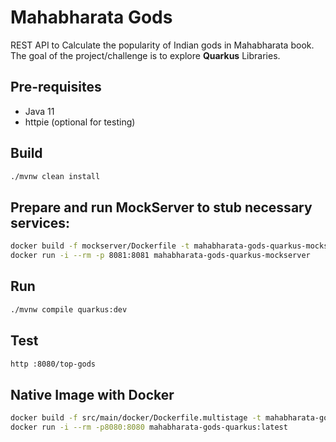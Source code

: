 # Mahabharata Gods

REST API to Calculate the popularity of Indian gods in Mahabharata book. 
The goal of the project/challenge is to explore **Quarkus** Libraries.


## Pre-requisites

- Java 11
- httpie (optional for testing)

## Build

```bash
./mvnw clean install
```

## Prepare and run MockServer to stub necessary services:
```bash
docker build -f mockserver/Dockerfile -t mahabharata-gods-quarkus-mockserver .
docker run -i --rm -p 8081:8081 mahabharata-gods-quarkus-mockserver
```


## Run

```bash
./mvnw compile quarkus:dev
```

## Test 
```bash
http :8080/top-gods
```

## Native Image with Docker 
```bash
docker build -f src/main/docker/Dockerfile.multistage -t mahabharata-gods-quarkus .
docker run -i --rm -p8080:8080 mahabharata-gods-quarkus:latest
```